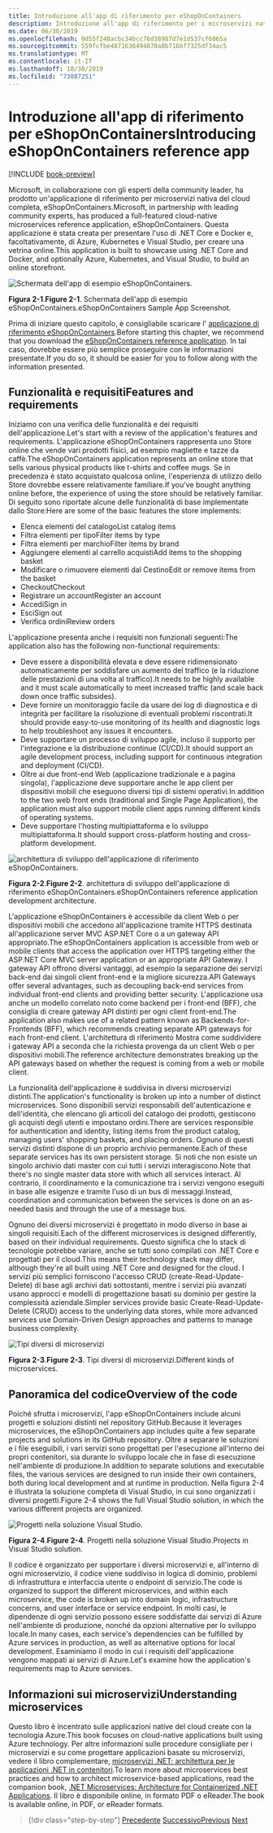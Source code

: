 ```yaml
---
title: Introduzione all'app di riferimento per eShopOnContainers
description: Introduzione all'app di riferimento per i microservizi nativi del cloud eShopOnContainers per ASP.NET Core e Azure.
ms.date: 06/30/2019
ms.openlocfilehash: 0d55f248acbc34bcc76d38987d7e1d537cf6065a
ms.sourcegitcommit: 559fcfbe4871636494870a8b716bf7325df34ac5
ms.translationtype: MT
ms.contentlocale: it-IT
ms.lasthandoff: 10/30/2019
ms.locfileid: "73087251"
---
```

# <a name="introducing-eshoponcontainers-reference-app"></a><span data-ttu-id="7cc4a-103">Introduzione all'app di riferimento per eShopOnContainers</span><span class="sxs-lookup"><span data-stu-id="7cc4a-103">Introducing eShopOnContainers reference app</span></span>

[!INCLUDE [book-preview](../../../includes/book-preview.md)]

<span data-ttu-id="7cc4a-104">Microsoft, in collaborazione con gli esperti della community leader, ha prodotto un'applicazione di riferimento per microservizi nativa del cloud completa, eShopOnContainers.</span><span class="sxs-lookup"><span data-stu-id="7cc4a-104">Microsoft, in partnership with leading community experts, has produced a full-featured cloud-native microservices reference application, eShopOnContainers.</span></span> <span data-ttu-id="7cc4a-105">Questa applicazione è stata creata per presentare l'uso di .NET Core e Docker e, facoltativamente, di Azure, Kubernetes e Visual Studio, per creare una vetrina online.</span><span class="sxs-lookup"><span data-stu-id="7cc4a-105">This application is built to showcase using .NET Core and Docker, and optionally Azure, Kubernetes, and Visual Studio, to build an online storefront.</span></span>

![Schermata dell'app di esempio eShopOnContainers.](./media/eshoponcontainers-sample-app-screenshot.png)

<span data-ttu-id="7cc4a-107">**Figura 2-1**.</span><span class="sxs-lookup"><span data-stu-id="7cc4a-107">**Figure 2-1**.</span></span> <span data-ttu-id="7cc4a-108">Schermata dell'app di esempio eShopOnContainers.</span><span class="sxs-lookup"><span data-stu-id="7cc4a-108">eShopOnContainers Sample App Screenshot.</span></span>

<span data-ttu-id="7cc4a-109">Prima di iniziare questo capitolo, è consigliabile scaricare l' [applicazione di riferimento eShopOnContainers](https://github.com/dotnet-architecture/eShopOnContainers).</span><span class="sxs-lookup"><span data-stu-id="7cc4a-109">Before starting this chapter, we recommend that you download the [eShopOnContainers reference application](https://github.com/dotnet-architecture/eShopOnContainers).</span></span> <span data-ttu-id="7cc4a-110">In tal caso, dovrebbe essere più semplice proseguire con le informazioni presentate.</span><span class="sxs-lookup"><span data-stu-id="7cc4a-110">If you do so, it should be easier for you to follow along with the information presented.</span></span>

## <a name="features-and-requirements"></a><span data-ttu-id="7cc4a-111">Funzionalità e requisiti</span><span class="sxs-lookup"><span data-stu-id="7cc4a-111">Features and requirements</span></span>

<span data-ttu-id="7cc4a-112">Iniziamo con una verifica delle funzionalità e dei requisiti dell'applicazione.</span><span class="sxs-lookup"><span data-stu-id="7cc4a-112">Let's start with a review of the application's features and requirements.</span></span> <span data-ttu-id="7cc4a-113">L'applicazione eShopOnContainers rappresenta uno Store online che vende vari prodotti fisici, ad esempio magliette e tazze da caffè.</span><span class="sxs-lookup"><span data-stu-id="7cc4a-113">The eShopOnContainers application represents an online store that sells various physical products like t-shirts and coffee mugs.</span></span> <span data-ttu-id="7cc4a-114">Se in precedenza è stato acquistato qualcosa online, l'esperienza di utilizzo dello Store dovrebbe essere relativamente familiare.</span><span class="sxs-lookup"><span data-stu-id="7cc4a-114">If you've bought anything online before, the experience of using the store should be relatively familiar.</span></span> <span data-ttu-id="7cc4a-115">Di seguito sono riportate alcune delle funzionalità di base implementate dallo Store:</span><span class="sxs-lookup"><span data-stu-id="7cc4a-115">Here are some of the basic features the store implements:</span></span>

- <span data-ttu-id="7cc4a-116">Elenca elementi del catalogo</span><span class="sxs-lookup"><span data-stu-id="7cc4a-116">List catalog items</span></span>
- <span data-ttu-id="7cc4a-117">Filtra elementi per tipo</span><span class="sxs-lookup"><span data-stu-id="7cc4a-117">Filter items by type</span></span>
- <span data-ttu-id="7cc4a-118">Filtra elementi per marchio</span><span class="sxs-lookup"><span data-stu-id="7cc4a-118">Filter items by brand</span></span>
- <span data-ttu-id="7cc4a-119">Aggiungere elementi al carrello acquisti</span><span class="sxs-lookup"><span data-stu-id="7cc4a-119">Add items to the shopping basket</span></span>
- <span data-ttu-id="7cc4a-120">Modificare o rimuovere elementi dal Cestino</span><span class="sxs-lookup"><span data-stu-id="7cc4a-120">Edit or remove items from the basket</span></span>
- <span data-ttu-id="7cc4a-121">Checkout</span><span class="sxs-lookup"><span data-stu-id="7cc4a-121">Checkout</span></span>
- <span data-ttu-id="7cc4a-122">Registrare un account</span><span class="sxs-lookup"><span data-stu-id="7cc4a-122">Register an account</span></span>
- <span data-ttu-id="7cc4a-123">Accedi</span><span class="sxs-lookup"><span data-stu-id="7cc4a-123">Sign in</span></span>
- <span data-ttu-id="7cc4a-124">Esci</span><span class="sxs-lookup"><span data-stu-id="7cc4a-124">Sign out</span></span>
- <span data-ttu-id="7cc4a-125">Verifica ordini</span><span class="sxs-lookup"><span data-stu-id="7cc4a-125">Review orders</span></span>

<span data-ttu-id="7cc4a-126">L'applicazione presenta anche i requisiti non funzionali seguenti:</span><span class="sxs-lookup"><span data-stu-id="7cc4a-126">The application also has the following non-functional requirements:</span></span>

- <span data-ttu-id="7cc4a-127">Deve essere a disponibilità elevata e deve essere ridimensionato automaticamente per soddisfare un aumento del traffico (e la riduzione delle prestazioni di una volta al traffico).</span><span class="sxs-lookup"><span data-stu-id="7cc4a-127">It needs to be highly available and it must scale automatically to meet increased traffic (and scale back down once traffic subsides).</span></span>
- <span data-ttu-id="7cc4a-128">Deve fornire un monitoraggio facile da usare dei log di diagnostica e di integrità per facilitare la risoluzione di eventuali problemi riscontrati.</span><span class="sxs-lookup"><span data-stu-id="7cc4a-128">It should provide easy-to-use monitoring of its health and diagnostic logs to help troubleshoot any issues it encounters.</span></span>
- <span data-ttu-id="7cc4a-129">Deve supportare un processo di sviluppo agile, incluso il supporto per l'integrazione e la distribuzione continue (CI/CD).</span><span class="sxs-lookup"><span data-stu-id="7cc4a-129">It should support an agile development process, including support for continuous integration and deployment (CI/CD).</span></span>
- <span data-ttu-id="7cc4a-130">Oltre ai due front-end Web (applicazione tradizionale e a pagina singola), l'applicazione deve supportare anche le app client per dispositivi mobili che eseguono diversi tipi di sistemi operativi.</span><span class="sxs-lookup"><span data-stu-id="7cc4a-130">In addition to the two web front ends (traditional and Single Page Application), the application must also support mobile client apps running different kinds of operating systems.</span></span>
- <span data-ttu-id="7cc4a-131">Deve supportare l'hosting multipiattaforma e lo sviluppo multipiattaforma.</span><span class="sxs-lookup"><span data-stu-id="7cc4a-131">It should support cross-platform hosting and cross-platform development.</span></span>

![architettura di sviluppo dell'applicazione di riferimento eShopOnContainers.](./media/eshoponcontainers-development-architecture.png)

<span data-ttu-id="7cc4a-133">**Figura 2-2**.</span><span class="sxs-lookup"><span data-stu-id="7cc4a-133">**Figure 2-2**.</span></span> <span data-ttu-id="7cc4a-134">architettura di sviluppo dell'applicazione di riferimento eShopOnContainers.</span><span class="sxs-lookup"><span data-stu-id="7cc4a-134">eShopOnContainers reference application development architecture.</span></span>

<span data-ttu-id="7cc4a-135">L'applicazione eShopOnContainers è accessibile da client Web o per dispositivi mobili che accedono all'applicazione tramite HTTPS destinata all'applicazione server MVC ASP.NET Core o a un gateway API appropriato.</span><span class="sxs-lookup"><span data-stu-id="7cc4a-135">The eShopOnContainers application is accessible from web or mobile clients that access the application over HTTPS targeting either the ASP.NET Core MVC server application or an appropriate API Gateway.</span></span> <span data-ttu-id="7cc4a-136">I gateway API offrono diversi vantaggi, ad esempio la separazione dei servizi back-end dai singoli client front-end e la migliore sicurezza.</span><span class="sxs-lookup"><span data-stu-id="7cc4a-136">API Gateways offer several advantages, such as decoupling back-end services from individual front-end clients and providing better security.</span></span> <span data-ttu-id="7cc4a-137">L'applicazione usa anche un modello correlato noto come backend per i front-end (BFF), che consiglia di creare gateway API distinti per ogni client front-end.</span><span class="sxs-lookup"><span data-stu-id="7cc4a-137">The application also makes use of a related pattern known as Backends-for-Frontends (BFF), which recommends creating separate API gateways for each front-end client.</span></span> <span data-ttu-id="7cc4a-138">L'architettura di riferimento Mostra come suddividere i gateway API a seconda che la richiesta provenga da un client Web o per dispositivi mobili.</span><span class="sxs-lookup"><span data-stu-id="7cc4a-138">The reference architecture demonstrates breaking up the API gateways based on whether the request is coming from a web or mobile client.</span></span>

<span data-ttu-id="7cc4a-139">La funzionalità dell'applicazione è suddivisa in diversi microservizi distinti.</span><span class="sxs-lookup"><span data-stu-id="7cc4a-139">The application's functionality is broken up into a number of distinct microservices.</span></span> <span data-ttu-id="7cc4a-140">Sono disponibili servizi responsabili dell'autenticazione e dell'identità, che elencano gli articoli del catalogo dei prodotti, gestiscono gli acquisti degli utenti e impostano ordini.</span><span class="sxs-lookup"><span data-stu-id="7cc4a-140">There are services responsible for authentication and identity, listing items from the product catalog, managing users' shopping baskets, and  placing orders.</span></span> <span data-ttu-id="7cc4a-141">Ognuno di questi servizi distinti dispone di un proprio archivio permanente.</span><span class="sxs-lookup"><span data-stu-id="7cc4a-141">Each of these separate services has its own persistent storage.</span></span> <span data-ttu-id="7cc4a-142">Si noti che non esiste un singolo archivio dati master con cui tutti i servizi interagiscono.</span><span class="sxs-lookup"><span data-stu-id="7cc4a-142">Note that there's no single master data store with which all services interact.</span></span> <span data-ttu-id="7cc4a-143">Al contrario, il coordinamento e la comunicazione tra i servizi vengono eseguiti in base alle esigenze e tramite l'uso di un bus di messaggi.</span><span class="sxs-lookup"><span data-stu-id="7cc4a-143">Instead, coordination and communication between the services is done on an as-needed basis and through the use of a message bus.</span></span>

<span data-ttu-id="7cc4a-144">Ognuno dei diversi microservizi è progettato in modo diverso in base ai singoli requisiti.</span><span class="sxs-lookup"><span data-stu-id="7cc4a-144">Each of the different microservices is designed differently, based on their individual requirements.</span></span> <span data-ttu-id="7cc4a-145">Questo significa che lo stack di tecnologie potrebbe variare, anche se tutti sono compilati con .NET Core e progettati per il cloud.</span><span class="sxs-lookup"><span data-stu-id="7cc4a-145">This means their technology stack may differ, although they're all built using .NET Core and designed for the cloud.</span></span> <span data-ttu-id="7cc4a-146">I servizi più semplici forniscono l'accesso CRUD (create-Read-Update-Delete) di base agli archivi dati sottostanti, mentre i servizi più avanzati usano approcci e modelli di progettazione basati su dominio per gestire la complessità aziendale.</span><span class="sxs-lookup"><span data-stu-id="7cc4a-146">Simpler services provide basic Create-Read-Update-Delete (CRUD) access to the underlying data stores, while more advanced services use Domain-Driven Design approaches and patterns to manage business complexity.</span></span>

![Tipi diversi di microservizi](./media/different-kinds-of-microservices.png)

<span data-ttu-id="7cc4a-148">**Figura 2-3**.</span><span class="sxs-lookup"><span data-stu-id="7cc4a-148">**Figure 2-3**.</span></span> <span data-ttu-id="7cc4a-149">Tipi diversi di microservizi.</span><span class="sxs-lookup"><span data-stu-id="7cc4a-149">Different kinds of microservices.</span></span>

## <a name="overview-of-the-code"></a><span data-ttu-id="7cc4a-150">Panoramica del codice</span><span class="sxs-lookup"><span data-stu-id="7cc4a-150">Overview of the code</span></span>

<span data-ttu-id="7cc4a-151">Poiché sfrutta i microservizi, l'app eShopOnContainers include alcuni progetti e soluzioni distinti nel repository GitHub.</span><span class="sxs-lookup"><span data-stu-id="7cc4a-151">Because it leverages microservices, the eShopOnContainers app includes quite a few separate projects and solutions in its GitHub repository.</span></span> <span data-ttu-id="7cc4a-152">Oltre a separare le soluzioni e i file eseguibili, i vari servizi sono progettati per l'esecuzione all'interno dei propri contenitori, sia durante lo sviluppo locale che in fase di esecuzione nell'ambiente di produzione.</span><span class="sxs-lookup"><span data-stu-id="7cc4a-152">In addition to separate solutions and executable files, the various services are designed to run inside their own containers, both during local development and at runtime in production.</span></span> <span data-ttu-id="7cc4a-153">Nella figura 2-4 è illustrata la soluzione completa di Visual Studio, in cui sono organizzati i diversi progetti.</span><span class="sxs-lookup"><span data-stu-id="7cc4a-153">Figure 2-4 shows the full Visual Studio solution, in which the various different projects are organized.</span></span>

![Progetti nella soluzione Visual Studio.](./media/projects-in-visual-studio-solution.png)

<span data-ttu-id="7cc4a-155">**Figura 2-4**.</span><span class="sxs-lookup"><span data-stu-id="7cc4a-155">**Figure 2-4**.</span></span> <span data-ttu-id="7cc4a-156">Progetti nella soluzione Visual Studio.</span><span class="sxs-lookup"><span data-stu-id="7cc4a-156">Projects in Visual Studio solution.</span></span>

<span data-ttu-id="7cc4a-157">Il codice è organizzato per supportare i diversi microservizi e, all'interno di ogni microservizio, il codice viene suddiviso in logica di dominio, problemi di infrastruttura e interfaccia utente o endpoint di servizio.</span><span class="sxs-lookup"><span data-stu-id="7cc4a-157">The code is organized to support the different microservices, and within each microservice, the code is broken up into domain logic, infrastructure concerns, and user interface or service endpoint.</span></span> <span data-ttu-id="7cc4a-158">In molti casi, le dipendenze di ogni servizio possono essere soddisfatte dai servizi di Azure nell'ambiente di produzione, nonché da opzioni alternative per lo sviluppo locale.</span><span class="sxs-lookup"><span data-stu-id="7cc4a-158">In many cases, each service's dependencies can be fulfilled by Azure services in production, as well as alternative options for local development.</span></span> <span data-ttu-id="7cc4a-159">Esaminiamo il modo in cui i requisiti dell'applicazione vengono mappati ai servizi di Azure.</span><span class="sxs-lookup"><span data-stu-id="7cc4a-159">Let's examine how the application's requirements map to Azure services.</span></span>

## <a name="understanding-microservices"></a><span data-ttu-id="7cc4a-160">Informazioni sui microservizi</span><span class="sxs-lookup"><span data-stu-id="7cc4a-160">Understanding microservices</span></span>

<span data-ttu-id="7cc4a-161">Questo libro è incentrato sulle applicazioni native del cloud create con la tecnologia Azure.</span><span class="sxs-lookup"><span data-stu-id="7cc4a-161">This book focuses on cloud-native applications built using Azure technology.</span></span> <span data-ttu-id="7cc4a-162">Per altre informazioni sulle procedure consigliate per i microservizi e su come progettare applicazioni basate su microservizi, vedere il libro complementare, [microservizi .NET: architettura per le applicazioni .NET in contenitori](https://dotnet.microsoft.com/learn/aspnet/microservices-architecture).</span><span class="sxs-lookup"><span data-stu-id="7cc4a-162">To learn more about microservices best practices and how to architect microservice-based applications, read the companion book, [.NET Microservices: Architecture for Containerized .NET Applications](https://dotnet.microsoft.com/learn/aspnet/microservices-architecture).</span></span> <span data-ttu-id="7cc4a-163">Il libro è disponibile online, in formato PDF o eReader.</span><span class="sxs-lookup"><span data-stu-id="7cc4a-163">The book is available online, in PDF, or eReader formats.</span></span>

>[!div class="step-by-step"]
><span data-ttu-id="7cc4a-164">[Precedente](candidate-apps.md)
>[Successivo](map-eshoponcontainers-azure-services.md)</span><span class="sxs-lookup"><span data-stu-id="7cc4a-164">[Previous](candidate-apps.md)
[Next](map-eshoponcontainers-azure-services.md)</span></span>
